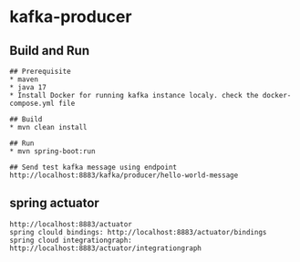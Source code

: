 # kafka-producer

## Build and Run

    ## Prerequisite
    * maven 
    * java 17
    * Install Docker for running kafka instance localy. check the docker-compose.yml file

    ## Build
    * mvn clean install

    ## Run
    * mvn spring-boot:run

    ## Send test kafka message using endpoint http://localhost:8883/kafka/producer/hello-world-message

## spring actuator

    http://localhost:8883/actuator
    spring clould bindings: http://localhost:8883/actuator/bindings
    spring cloud integrationgraph: http://localhost:8883/actuator/integrationgraph